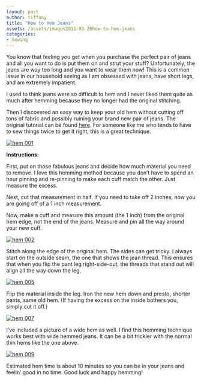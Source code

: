 ```yaml
---
layout: post
author: tiffany
title: "How to Hem Jeans"
assets: /assets/images2011-03-20how-to-hem-jeans
categories: 
- Sewing
---
```


You know that feeling you get when you purchase the perfect pair of jeans and all you want to do is put them on and strut your stuff? Unfortunately, the jeans are way too long and you want to wear them now! This is a common issue in our household seeing as I am obsessed with jeans, have short legs, and am extremely impatient.

I used to think jeans were so difficult to hem and I never liked them quite as much after hemming because they no longer had the original stitching.

Then I discovered an easy way to keep your old hem without cutting off tons of fabric and possibly ruining your brand new pair of jeans. The original tutorial can be found [here](http://sketchee.com/blog/2008/7/8/hemming-jeans-like-a-pro.html). For someone like me who tends to have to sew things twice to get it right, this is a great technique.

[![](jekyll_uploads/2011/03/hem-001-575x431.jpg "hem 001")](http://www.sweetpeonies.com/2011/03/how-to-hem-jeans/hem-001/)

**Instructions:**

First, put on those fabulous jeans and decide how much material you need to remove. I love this hemming method because you don’t have to spend an hour pinning and re-pinning to make each cuff match the other. Just measure the excess.

Next, cut that measurement in half. If you need to take off 2 inches, now you are going off of a 1 inch measurement.

Now, make a cuff and measure this amount (the 1 inch) from the original hem edge, not the end of the jeans. Measure and pin all the way around your new cuff.

[![](jekyll_uploads/2011/03/hem-002-575x431.jpg "hem 002")](http://www.sweetpeonies.com/2011/03/how-to-hem-jeans/hem-002/)

Stitch along the edge of the original hem. The sides can get tricky. I always start on the outside seam, the one that shows the jean thread. This ensures that when you flip the pant leg right-side-out, the threads that stand out will align all the way down the leg.

[![](jekyll_uploads/2011/03/hem-005-575x431.jpg "hem 005")](http://www.sweetpeonies.com/2011/03/how-to-hem-jeans/hem-005/)

Flip the material inside the leg. Iron the new hem down and presto, shorter pants, same old hem. (If having the excess on the inside bothers you, simply cut it off.)

[![](jekyll_uploads/2011/03/hem-007-325x433.jpg "hem 007")](http://www.sweetpeonies.com/2011/03/how-to-hem-jeans/hem-007/)

I’ve included a picture of a wide hem as well. I find this hemming technique works best with wide hemmed jeans. It can be a bit trickier with the normal thin hems like the one above.

[![](jekyll_uploads/2011/03/hem-009-325x433.jpg "hem 009")](http://www.sweetpeonies.com/2011/03/how-to-hem-jeans/hem-009/)

Estimated hem time is about 10 minutes so you can be in your jeans and feelin’ good in no time. Good luck and happy hemming!